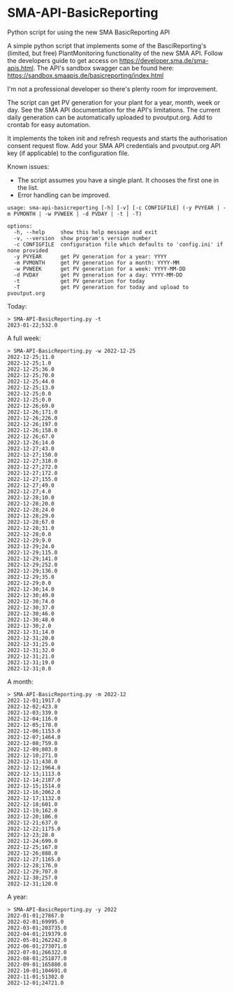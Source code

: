 # SMA-API-BasicReporting
Python script for using the new SMA BasicReporting API

A simple python script that implements some of the BasciReporting's (limited, but free) PlantMonitoring functionality of the new SMA API. Follow the developers guide to get access on https://developer.sma.de/sma-apis.html.
The API's sandbox swagger can be found here: https://sandbox.smaapis.de/basicreporting/index.html

I'm not a professional developer so there's plenty room for improvement.

The script can get PV generation for your plant for a year, month, week or day. See the SMA API documentation for the API's limitations. The current daily generation can be automatically uploaded to pvoutput.org. Add to crontab for easy automation.

It implements the token init and refresh requests and starts the authorisation consent request flow.
Add your SMA API credentials and pvoutput.org API key (if applicable) to the configuration file.

Known issues:
- The script assumes you have a single plant. It chooses the first one in the list.
- Error handling can be improved.

```
usage: sma-api-basicreporting [-h] [-v] [-c CONFIGFILE] (-y PVYEAR | -m PVMONTH | -w PVWEEK | -d PVDAY | -t | -T)

options:
  -h, --help     show this help message and exit
  -v, --version  show program's version number
  -c CONFIGFILE  configuration file which defaults to 'config.ini' if none provided
  -y PVYEAR      get PV generation for a year: YYYY
  -m PVMONTH     get PV generation for a month: YYYY-MM
  -w PVWEEK      get PV generation for a week: YYYY-MM-DD
  -d PVDAY       get PV generation for a day: YYYY-MM-DD
  -t             get PV generation for today
  -T             get PV generation for today and upload to pvoutput.org
```
Today:
```
> SMA-API-BasicReporting.py -t
2023-01-22;532.0
```
A full week:
```
> SMA-API-BasicReporting.py -w 2022-12-25
2022-12-25;11.0
2022-12-25;1.0
2022-12-25;36.0
2022-12-25;70.0
2022-12-25;44.0
2022-12-25;13.0
2022-12-25;0.0
2022-12-25;0.0
2022-12-26;69.0
2022-12-26;171.0
2022-12-26;226.0
2022-12-26;197.0
2022-12-26;158.0
2022-12-26;67.0
2022-12-26;14.0
2022-12-27;43.0
2022-12-27;150.0
2022-12-27;318.0
2022-12-27;272.0
2022-12-27;172.0
2022-12-27;155.0
2022-12-27;49.0
2022-12-27;4.0
2022-12-28;10.0
2022-12-28;20.0
2022-12-28;24.0
2022-12-28;29.0
2022-12-28;67.0
2022-12-28;31.0
2022-12-28;0.0
2022-12-29;9.0
2022-12-29;24.0
2022-12-29;115.0
2022-12-29;141.0
2022-12-29;252.0
2022-12-29;136.0
2022-12-29;35.0
2022-12-29;0.0
2022-12-30;14.0
2022-12-30;49.0
2022-12-30;74.0
2022-12-30;37.0
2022-12-30;46.0
2022-12-30;48.0
2022-12-30;2.0
2022-12-31;14.0
2022-12-31;20.0
2022-12-31;25.0
2022-12-31;32.0
2022-12-31;21.0
2022-12-31;19.0
2022-12-31;0.0
```
A month:
```
> SMA-API-BasicReporting.py -m 2022-12 
2022-12-01;1917.0
2022-12-02;423.0
2022-12-03;339.0
2022-12-04;116.0
2022-12-05;178.0
2022-12-06;1153.0
2022-12-07;1464.0
2022-12-08;759.0
2022-12-09;803.0
2022-12-10;271.0
2022-12-11;438.0
2022-12-12;1964.0
2022-12-13;1113.0
2022-12-14;2187.0
2022-12-15;1514.0
2022-12-16;2062.0
2022-12-17;1132.0
2022-12-18;601.0
2022-12-19;162.0
2022-12-20;106.0
2022-12-21;637.0
2022-12-22;1175.0
2022-12-23;28.0
2022-12-24;699.0
2022-12-25;167.0
2022-12-26;888.0
2022-12-27;1165.0
2022-12-28;176.0
2022-12-29;707.0
2022-12-30;257.0
2022-12-31;120.0
```
A year:
```
> SMA-API-BasicReporting.py -y 2022
2022-01-01;27867.0
2022-02-01;69995.0
2022-03-01;203735.0
2022-04-01;219379.0
2022-05-01;262242.0
2022-06-01;273071.0
2022-07-01;266322.0
2022-08-01;251877.0
2022-09-01;165880.0
2022-10-01;104691.0
2022-11-01;51302.0
2022-12-01;24721.0
```

